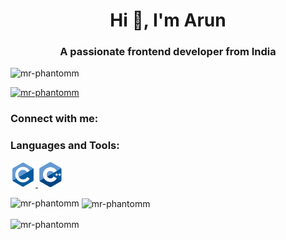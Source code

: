 <h1 align="center">Hi 👋, I'm Arun</h1>
<h3 align="center">A passionate frontend developer from India</h3>

<p align="left"> <img src="https://komarev.com/ghpvc/?username=mr-phantomm&label=Profile%20views&color=0e75b6&style=flat" alt="mr-phantomm" /> </p>

<p align="left"> <a href="https://github.com/ryo-ma/github-profile-trophy"><img src="https://github-profile-trophy.vercel.app/?username=mr-phantomm" alt="mr-phantomm" /></a> </p>

<h3 align="left">Connect with me:</h3>
<p align="left">
</p>

<h3 align="left">Languages and Tools:</h3>
<p align="left"> <a href="https://www.cprogramming.com/" target="_blank" rel="noreferrer"> <img src="https://raw.githubusercontent.com/devicons/devicon/master/icons/c/c-original.svg" alt="c" width="40" height="40"/> </a> <a href="https://www.w3schools.com/cpp/" target="_blank" rel="noreferrer"> <img src="https://raw.githubusercontent.com/devicons/devicon/master/icons/cplusplus/cplusplus-original.svg" alt="cplusplus" width="40" height="40"/> </a> </p>

<p><img align="left" src="https://github-readme-stats.vercel.app/api/top-langs?username=mr-phantomm&show_icons=true&locale=en&layout=compact" alt="mr-phantomm" /></p>

<p>&nbsp;<img align="center" src="https://github-readme-stats.vercel.app/api?username=mr-phantomm&show_icons=true&locale=en" alt="mr-phantomm" /></p>

<p><img align="center" src="https://github-readme-streak-stats.herokuapp.com/?user=mr-phantomm&" alt="mr-phantomm" /></p>
